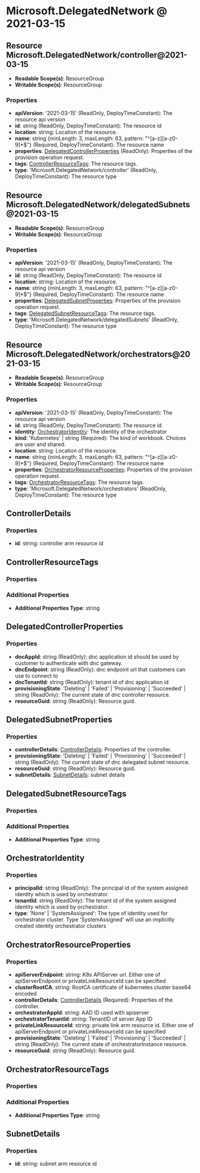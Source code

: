 # Microsoft.DelegatedNetwork @ 2021-03-15

## Resource Microsoft.DelegatedNetwork/controller@2021-03-15
* **Readable Scope(s)**: ResourceGroup
* **Writable Scope(s)**: ResourceGroup
### Properties
* **apiVersion**: '2021-03-15' (ReadOnly, DeployTimeConstant): The resource api version
* **id**: string (ReadOnly, DeployTimeConstant): The resource id
* **location**: string: Location of the resource.
* **name**: string {minLength: 3, maxLength: 63, pattern: "^[a-z][a-z0-9]*$"} (Required, DeployTimeConstant): The resource name
* **properties**: [DelegatedControllerProperties](#delegatedcontrollerproperties) (ReadOnly): Properties of the provision operation request.
* **tags**: [ControllerResourceTags](#controllerresourcetags): The resource tags.
* **type**: 'Microsoft.DelegatedNetwork/controller' (ReadOnly, DeployTimeConstant): The resource type

## Resource Microsoft.DelegatedNetwork/delegatedSubnets@2021-03-15
* **Readable Scope(s)**: ResourceGroup
* **Writable Scope(s)**: ResourceGroup
### Properties
* **apiVersion**: '2021-03-15' (ReadOnly, DeployTimeConstant): The resource api version
* **id**: string (ReadOnly, DeployTimeConstant): The resource id
* **location**: string: Location of the resource.
* **name**: string {minLength: 3, maxLength: 63, pattern: "^[a-z][a-z0-9]*$"} (Required, DeployTimeConstant): The resource name
* **properties**: [DelegatedSubnetProperties](#delegatedsubnetproperties): Properties of the provision operation request.
* **tags**: [DelegatedSubnetResourceTags](#delegatedsubnetresourcetags): The resource tags.
* **type**: 'Microsoft.DelegatedNetwork/delegatedSubnets' (ReadOnly, DeployTimeConstant): The resource type

## Resource Microsoft.DelegatedNetwork/orchestrators@2021-03-15
* **Readable Scope(s)**: ResourceGroup
* **Writable Scope(s)**: ResourceGroup
### Properties
* **apiVersion**: '2021-03-15' (ReadOnly, DeployTimeConstant): The resource api version
* **id**: string (ReadOnly, DeployTimeConstant): The resource id
* **identity**: [OrchestratorIdentity](#orchestratoridentity): The identity of the orchestrator
* **kind**: 'Kubernetes' | string (Required): The kind of workbook. Choices are user and shared.
* **location**: string: Location of the resource.
* **name**: string {minLength: 3, maxLength: 63, pattern: "^[a-z][a-z0-9]*$"} (Required, DeployTimeConstant): The resource name
* **properties**: [OrchestratorResourceProperties](#orchestratorresourceproperties): Properties of the provision operation request.
* **tags**: [OrchestratorResourceTags](#orchestratorresourcetags): The resource tags.
* **type**: 'Microsoft.DelegatedNetwork/orchestrators' (ReadOnly, DeployTimeConstant): The resource type

## ControllerDetails
### Properties
* **id**: string: controller arm resource id

## ControllerResourceTags
### Properties
### Additional Properties
* **Additional Properties Type**: string

## DelegatedControllerProperties
### Properties
* **dncAppId**: string (ReadOnly): dnc application id should be used by customer to authenticate with dnc gateway.
* **dncEndpoint**: string (ReadOnly): dnc endpoint url that customers can use to connect to
* **dncTenantId**: string (ReadOnly): tenant id of dnc application id
* **provisioningState**: 'Deleting' | 'Failed' | 'Provisioning' | 'Succeeded' | string (ReadOnly): The current state of dnc controller resource.
* **resourceGuid**: string (ReadOnly): Resource guid.

## DelegatedSubnetProperties
### Properties
* **controllerDetails**: [ControllerDetails](#controllerdetails): Properties of the controller.
* **provisioningState**: 'Deleting' | 'Failed' | 'Provisioning' | 'Succeeded' | string (ReadOnly): The current state of dnc delegated subnet resource.
* **resourceGuid**: string (ReadOnly): Resource guid.
* **subnetDetails**: [SubnetDetails](#subnetdetails): subnet details

## DelegatedSubnetResourceTags
### Properties
### Additional Properties
* **Additional Properties Type**: string

## OrchestratorIdentity
### Properties
* **principalId**: string (ReadOnly): The principal id of the system assigned identity which is used by orchestrator.
* **tenantId**: string (ReadOnly): The tenant id of the system assigned identity which is used by orchestrator.
* **type**: 'None' | 'SystemAssigned': The type of identity used for orchestrator cluster. Type 'SystemAssigned' will use an implicitly created identity orchestrator clusters

## OrchestratorResourceProperties
### Properties
* **apiServerEndpoint**: string: K8s APIServer url. Either one of apiServerEndpoint or privateLinkResourceId can be specified
* **clusterRootCA**: string: RootCA certificate of kubernetes cluster base64 encoded
* **controllerDetails**: [ControllerDetails](#controllerdetails) (Required): Properties of the controller.
* **orchestratorAppId**: string: AAD ID used with apiserver
* **orchestratorTenantId**: string: TenantID of server App ID
* **privateLinkResourceId**: string: private link arm resource id. Either one of apiServerEndpoint or privateLinkResourceId can be specified
* **provisioningState**: 'Deleting' | 'Failed' | 'Provisioning' | 'Succeeded' | string (ReadOnly): The current state of orchestratorInstance resource.
* **resourceGuid**: string (ReadOnly): Resource guid.

## OrchestratorResourceTags
### Properties
### Additional Properties
* **Additional Properties Type**: string

## SubnetDetails
### Properties
* **id**: string: subnet arm resource id

